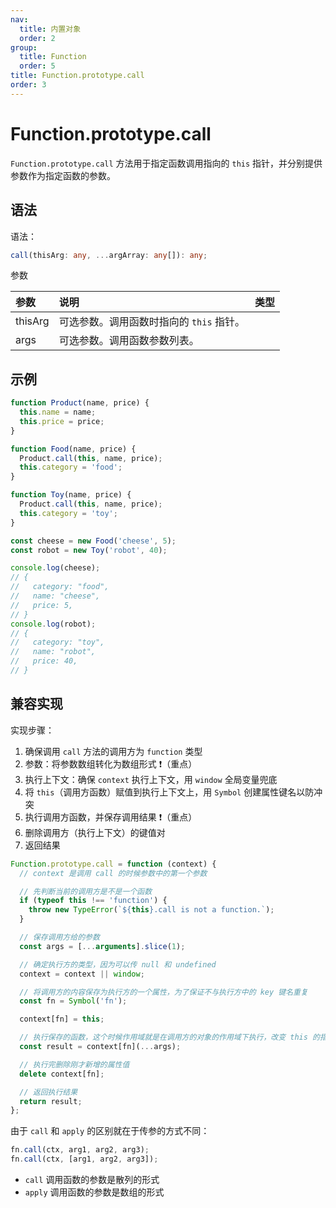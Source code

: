 ```yaml
---
nav:
  title: 内置对象
  order: 2
group:
  title: Function
  order: 5
title: Function.prototype.call
order: 3
---
```


# Function.prototype.call

`Function.prototype.call` 方法用于指定函数调用指向的 `this` 指针，并分别提供参数作为指定函数的参数。

## 语法

语法：

```ts
call(thisArg: any, ...argArray: any[]): any;
```

参数

| 参数    | 说明                                     | 类型 |
| :------ | :--------------------------------------- | :--- |
| thisArg | 可选参数。调用函数时指向的 `this` 指针。 |      |
| args    | 可选参数。调用函数参数列表。             |      |

## 示例

```js
function Product(name, price) {
  this.name = name;
  this.price = price;
}

function Food(name, price) {
  Product.call(this, name, price);
  this.category = 'food';
}

function Toy(name, price) {
  Product.call(this, name, price);
  this.category = 'toy';
}

const cheese = new Food('cheese', 5);
const robot = new Toy('robot', 40);

console.log(cheese);
// {
//   category: "food",
//   name: "cheese",
//   price: 5,
// }
console.log(robot);
// {
//   category: "toy",
//   name: "robot",
//   price: 40,
// }
```

## 兼容实现

实现步骤：

1. 确保调用 `call` 方法的调用方为 `function` 类型
2. 参数：将参数数组转化为数组形式 ❗️（重点）
3. 执行上下文：确保 `context` 执行上下文，用 `window` 全局变量兜底
4. 将 `this`（调用方函数）赋值到执行上下文上，用 `Symbol` 创建属性键名以防冲突
5. 执行调用方函数，并保存调用结果 ❗️（重点）
6. 删除调用方（执行上下文）的键值对
7. 返回结果

```js
Function.prototype.call = function (context) {
  // context 是调用 call 的时候参数中的第一个参数

  // 先判断当前的调用方是不是一个函数
  if (typeof this !== 'function') {
    throw new TypeError(`${this}.call is not a function.`);
  }

  // 保存调用方给的参数
  const args = [...arguments].slice(1);

  // 确定执行方的类型，因为可以传 null 和 undefined
  context = context || window;

  // 将调用方的内容保存为执行方的一个属性，为了保证不与执行方中的 key 键名重复
  const fn = Symbol('fn');

  context[fn] = this;

  // 执行保存的函数，这个时候作用域就是在调用方的对象的作用域下执行，改变 this 的指向
  const result = context[fn](...args);

  // 执行完删除刚才新增的属性值
  delete context[fn];

  // 返回执行结果
  return result;
};
```

由于 `call` 和 `apply` 的区别就在于传参的方式不同：

```js
fn.call(ctx, arg1, arg2, arg3);
fn.call(ctx, [arg1, arg2, arg3]);
```

- `call` 调用函数的参数是散列的形式
- `apply` 调用函数的参数是数组的形式
